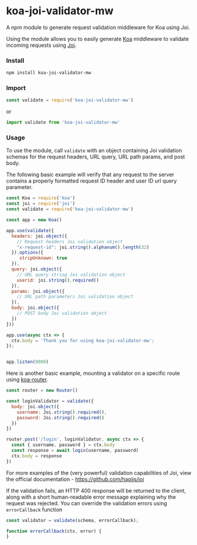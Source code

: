 # koa-joi-validator-mw
A npm module to generate request validation middleware for Koa using Joi.

Using the module allows you to easily generate [Koa](https://github.com/koajs/koa) middleware to validate incoming requests using [Joi](https://github.com/hapijs/joi).

### Install

```bash
npm install koa-joi-validator-mw
```

### Import

```javascript
const validate = require('koa-joi-validator-mw')
```

or

```javascript
import validate from 'koa-joi-validator-mw'
```

### Usage

To use the module, call `validate` with an object containing Joi validation schemas for the request headers, URL query, URL path params, and post body.

The following basic example will verify that any request to the server contains a properly formatted request ID header and user ID url query parameter.
```javascript
const Koa = require('koa')
const joi = require('joi')
const validate = require('koa-joi-validator-mw')

const app = new Koa()

app.use(validate({
  headers: joi.object({
    // Request headers Joi validation object
    "x-request-id": joi.string().alphanum().length(32)
  }).options({
     stripUnknown: true
  }),
  query: joi.object({
    // URL query string Joi validation object
    userid: joi.string().required()
  }),
  params: joi.object({
    // URL path parameters Joi validation object
  }),
  body: joi.object({
    // POST body Joi validation object
  })
}))

app.use(async ctx => {
  ctx.body = 'Thank you for using koa-joi-validator-mw';
});


app.listen(8000)
```

Here is another basic example, mounting a validator on a specific route using [koa-router](https://github.com/alexmingoia/koa-router).
```javascript
const router = new Router()

const loginValidator = validate({
  body: joi.object({
    username: Joi.string().required(),
    password: Joi.string().required()
  })
})

router.post('/login', loginValidator, async ctx => {
  const { username, password } = ctx.body
  const response = await login(username, password)
  ctx.body = response
})
```

For more examples of the (very powerful) validation capabilities of Joi, view the official documentation - https://github.com/hapijs/joi

If the validation fails, an HTTP 400 response will be returned to the client, along with a short human-readable error message explaining why the request was rejected. You can override the validation errors using `errorCallback` function

```javascript
const validator = validate(schema, errorCallback);

function errorCallback(ctx, error) {
}
```
